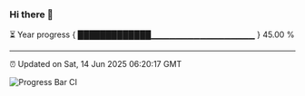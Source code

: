 ### Hi there 👋

⏳ Year progress { █████████████▁▁▁▁▁▁▁▁▁▁▁▁▁▁▁▁▁ } 45.00 %

---

⏰ Updated on Sat, 14 Jun 2025 06:20:17 GMT

![Progress Bar CI](https://github.com/liununu/liununu/workflows/Progress%20Bar%20CI/badge.svg)
